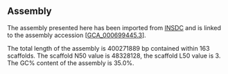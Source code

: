 **Assembly**
--------

The assembly presented here has been imported from [INSDC](http://www.insdc.org) and is linked to the assembly accession [[GCA\_000699445.3](http://www.ebi.ac.uk/ena/data/view/GCA_000699445.3)].

The total length of the assembly is 400271889 bp contained within 163 scaffolds.
The scaffold N50 value is 48328128, the scaffold L50 value is 3.
The GC% content of the assembly is 35.0%.
